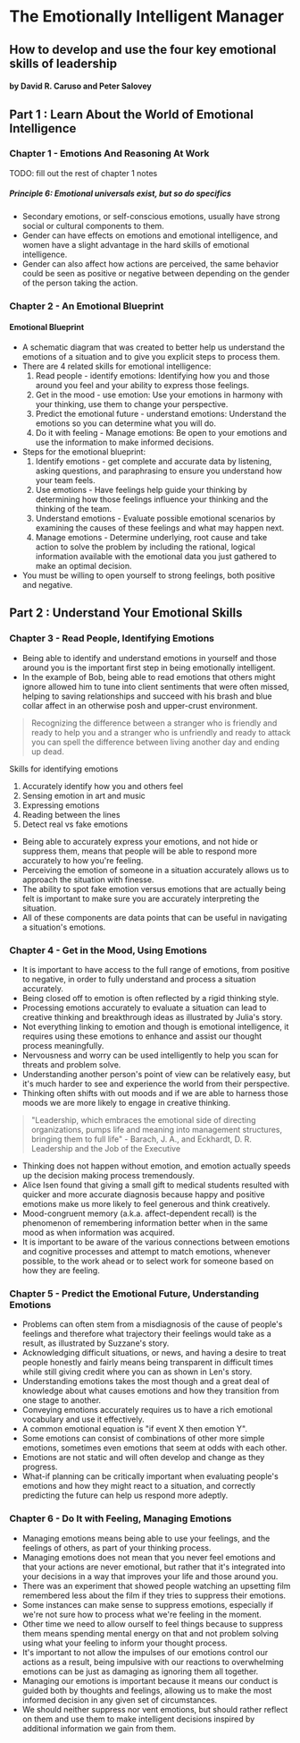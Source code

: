 # The Emotionally Intelligent Manager

## How to develop and use the four key emotional skills of leadership

#### by David R. Caruso and Peter Salovey

## Part 1 : Learn About the World of Emotional Intelligence

### Chapter 1 - Emotions And Reasoning At Work

TODO: fill out the rest of chapter 1 notes

##### Principle 6: Emotional universals exist, but so do specifics

- Secondary emotions, or self-conscious emotions, usually have strong social or cultural components to them.
- Gender can have effects on emotions and emotional intelligence, and women have a slight advantage in the hard skills of emotional intelligence.
- Gender can also affect how actions are perceived, the same behavior could be seen as positive or negative between depending on the gender of the person taking the action.

### Chapter 2 - An Emotional Blueprint

#### Emotional Blueprint

- A schematic diagram that was created to better help us understand the emotions of a situation and to give you explicit steps to process them.
- There are 4 related skills for emotional intelligence:
    1. Read people - identify emotions: Identifying how you and those around you feel and your ability to express those feelings.
    2. Get in the mood - use emotion: Use your emotions in harmony with your thinking, use them to change your perspective.
    3. Predict the emotional future - understand emotions: Understand the emotions so you can determine what you will do.
    4. Do it with feeling - Manage emotions: Be open to your emotions and use the information to make informed decisions.
- Steps for the emotional blueprint:
    1. Identify emotions - get complete and accurate data by listening, asking questions, and paraphrasing to ensure you understand how your team feels.
    2. Use emotions - Have feelings help guide your thinking by determining how those feelings influence your thinking and the thinking of the team.
    3. Understand emotions - Evaluate possible emotional scenarios by examining the causes of these feelings and what may happen next.
    4. Manage emotions - Determine underlying, root cause and take action to solve the problem by including the rational, logical information available with the emotional data you just gathered to make an optimal decision.
- You must be willing to open yourself to strong feelings, both positive and negative.

## Part 2 : Understand Your Emotional Skills

### Chapter 3 - Read People, Identifying Emotions

- Being able to identify and understand emotions in yourself and those around you is the important first step in being emotionally intelligent.
- In the example of Bob, being able to read emotions that others might ignore allowed him to tune into client sentiments that were often missed, helping to saving relationships and succeed with his brash and blue collar affect in an otherwise posh and upper-crust environment.

> Recognizing the difference between a stranger who is friendly and ready to help you and a stranger who is unfriendly and ready to attack you can spell the difference between living another day and ending up dead.

Skills for identifying emotions
1. Accurately identify how you and others feel
2. Sensing emotion in art and music
3. Expressing emotions
4. Reading between the lines
5. Detect real vs fake emotions

- Being able to accurately express your emotions, and not hide or suppress them, means that people will be able to respond more accurately to how you're feeling.
- Perceiving the emotion of someone in a situation accurately allows us to approach the situation with finesse.
- The ability to spot fake emotion versus emotions that are actually being felt is important to make sure you are accurately interpreting the situation.
- All of these components are data points that can be useful in navigating a situation's emotions.

### Chapter 4 - Get in the Mood, Using Emotions

- It is important to have access to the full range of emotions, from positive to negative, in order to fully understand and process a situation accurately.
- Being closed off to emotion is often reflected by a rigid thinking style.  
- Processing emotions accurately to evaluate a situation can lead to creative thinking and breakthrough ideas as illustrated by Julia's story.
- Not everything linking to emotion and though is emotional intelligence, it requires using these emotions to enhance and assist our thought process meaningfully.
- Nervousness and worry can be used intelligently to help you scan for threats and problem solve.
- Understanding another person's point of view can be relatively easy, but it's much harder to see and experience the world from their perspective.
- Thinking often shifts with out moods and if we are able to harness those moods we are more likely to engage in creative thinking.

> "Leadership, which embraces the emotional side of directing organizations, pumps life and meaning into management structures, bringing them to full life" - Barach, J. A., and Eckhardt, D. R. Leadership and the Job of the Executive

- Thinking does not happen without emotion, and emotion actually speeds up the decision making process tremendously.
- Alice Isen found that giving a small gift to medical students resulted with quicker and more accurate diagnosis because happy and positive emotions make us more likely to feel generous and think creatively.
- Mood-congruent memory (a.k.a. affect-dependent recall) is the phenomenon of remembering information better when in the same mood as when information was acquired.
- It is important to be aware of the various connections between emotions and cognitive processes and attempt to match emotions, whenever possible, to the work ahead or to select work for someone based on how they are feeling.

### Chapter  5 - Predict the Emotional Future, Understanding Emotions

- Problems can often stem from a misdiagnosis of the cause of people's feelings and therefore what trajectory their feelings would take as a result, as illustrated by Suzzane's story.
- Acknowledging difficult situations, or news, and having a desire to treat people honestly and fairly means being transparent in difficult times while still giving credit where you can as shown in Len's story.
- Understanding emotions takes the most though and a great deal of knowledge about what causes emotions and how they transition from one stage to another.
- Conveying emotions accurately requires us to have a rich emotional vocabulary and use it effectively.
- A common emotional equation is "if event X then emotion Y". 
- Some emotions can consist of combinations of other more simple emotions, sometimes even emotions that seem at odds with each other.
- Emotions are not static and will often develop and change as they progress.
- What-if planning can be critically important when evaluating people's emotions and how they might react to a situation, and correctly predicting the future can help us respond more adeptly.

### Chapter 6 - Do It with Feeling, Managing Emotions

- Managing emotions means being able to use your feelings, and the feelings of others, as part of your thinking process.
- Managing emotions does not mean that you never feel emotions and that your actions are never emotional, but rather that it's integrated into your decisions in a way that improves your life and those around you.
- There was an experiment that showed people watching an upsetting film remembered less about the film if they tries to suppress their emotions.
- Some instances can make sense to suppress emotions, especially if we're not sure how to process what we're feeling in the moment.
- Other time we need to allow ourself to feel things because to suppress them means spending mental energy on that and not problem solving using what your feeling to inform your thought process.
- It's important to not allow the impulses of our emotions control our actions as a result, being impulsive with our reactions to overwhelming emotions can be just as damaging as ignoring them all together.
- Managing our emotions is important because it means our conduct is guided both by thoughts and feelings, allowing us to make the most informed decision in any given set of circumstances.
- We should neither suppress nor vent emotions, but should rather reflect on them and use them to make intelligent decisions inspired by additional information we gain from them.